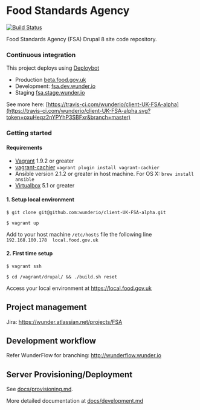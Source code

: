 # Food Standards Agency
[![Build Status](https://travis-ci.com/wunderio/client-UK-FSA-alpha.svg?token=n479wr8JE8WbYmyacHHX&branch=master)](https://travis-ci.com/wunderio/client-UK-FSA-alpha)

Food Standards Agency (FSA) Drupal 8 site code repository.

### Continuous integration
This project deploys using [Deploybot](https://wunder.deploybot.com/111465-FSA-Alpha)
* Production [beta.food.gov.uk](https://beta.food.gov.uk)
* Development: [fsa.dev.wunder.io](https://fsa.dev.wunder.io)
* Staging [fsa.stage.wunder.io](https://fsa.stage.wunder.io)

See more here: [https://travis-ci.com/wunderio/client-UK-FSA-alpha](https://travis-ci.com/wunderio/client-UK-FSA-alpha.svg?token=oxuHeqz2nYPYhP3SBFxr&branch=master)

### Getting started

#### Requirements
- [Vagrant](https://www.vagrantup.com/downloads.html) 1.9.2 or greater
- [vagrant-cachier](https://github.com/fgrehm/vagrant-cachier)
 `vagrant plugin install vagrant-cachier`
- Ansible version 2.1.2 or greater in host machine. For OS X:
 `brew install ansible`
- [Virtualbox](https://www.virtualbox.org/wiki/Downloads) 5.1 or greater 

#### 1. Setup local environment

```$ git clone git@github.com:wunderio/client-UK-FSA-alpha.git```

```$ vagrant up``` 

Add to your host machine `/etc/hosts` file the following line  
```192.168.100.178	local.food.gov.uk```

#### 2. First time setup

```$ vagrant ssh```

```$ cd /vagrant/drupal/ && ./build.sh reset```

Access your local environment at https://local.food.gov.uk

## Project management

Jira: https://wunder.atlassian.net/projects/FSA

## Development workflow

Refer WunderFlow for branching: http://wunderflow.wunder.io

## Server Provisioning/Deployment
See [docs/provisioning.md](docs/provisioning.md).


More detailed documentation at [docs/development.md](docs/development.md)
